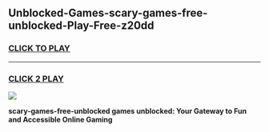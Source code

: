 
## Unblocked-Games-scary-games-free-unblocked-Play-Free-z20dd
<h3>
<a href="https://premium76.site?title=scary-games-free-unblocked&ref=10A">CLICK TO PLAY</a></h3>
<hr>

<h3>
<a href="https://premium76.site?title=scary-games-free-unblocked&ref=10A">CLICK 2 PLAY</a>
  
</h3>

<a href="https://premium76.site?title=scary-games-free-unblocked&ref=10A"><img src="https://clearcache.store/games.png"></a>


**scary-games-free-unblocked games unblocked: Your Gateway to Fun and Accessible Online Gaming**
